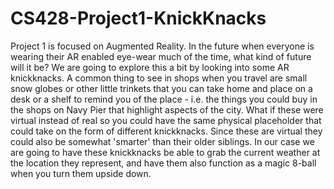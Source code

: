 # CS428-Project1-KnickKnacks
Project 1 is focused on Augmented Reality. In the future when everyone is wearing their AR enabled eye-wear much of the time, what kind of future will it be? We are going to explore this a bit by looking into some AR knickknacks. A common thing to see in shops when you travel are small snow globes or other little trinkets that you can take home and place on a desk or a shelf to remind you of the place - i.e. the things you could buy in the shops on Navy Pier that highlight aspects of the city. What if these were virtual instead of real so you could have the same physical placeholder that could take on the form of different knickknacks. Since these are virtual they could also be somewhat 'smarter' than their older siblings. In our case we are going to have these knickknacks be able to grab the current weather at the location they represent, and have them also function as a magic 8-ball when you turn them upside down.
